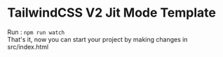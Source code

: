 # TailwindCSS V2 Jit Mode Template 
Run : <code>npm run watch</code> <br>
That's it, now you can start your project by making changes in src/index.html
